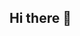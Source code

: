 ## Hi there 👋

<!--
**hassan07k/hassan07k** is a ✨ _special_ ✨ repository because its `README.md` (this file) appears on your GitHub profile.

Here are some ideas to get you started:

- 🌱 I’m currently learning koding
- 🤔 I’m looking for help with ...
- 😄 Pronouns: he/him

-->
